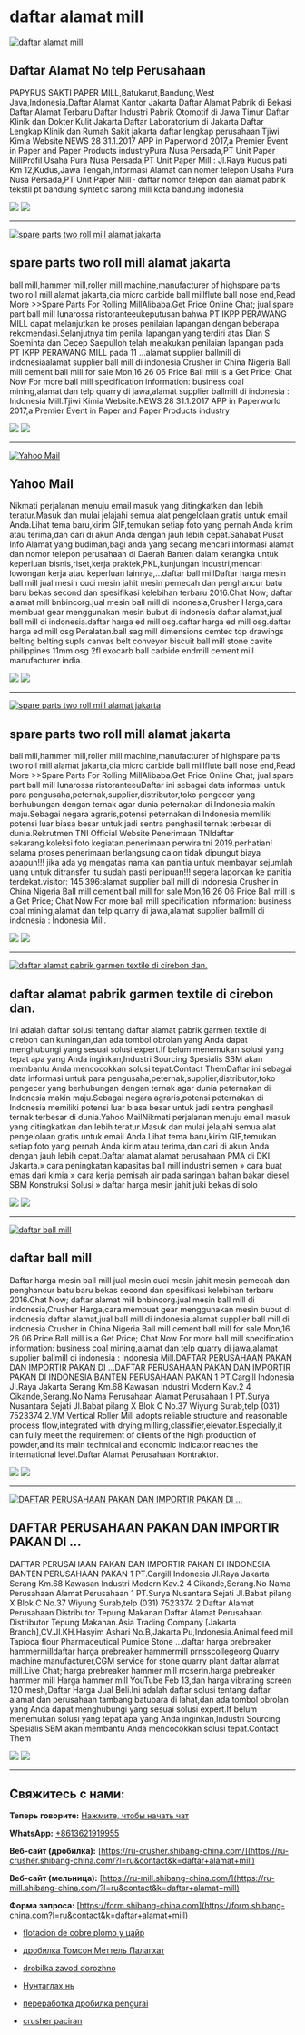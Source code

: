 # daftar alamat mill

<a href="https://swt.shibang-china.com/?l=ru&img&k=daftar+alamat+mill" target="_blank">![daftar alamat mill](http://static.shibang-china.com/all-800x300/925.jpg)</a>

## Daftar Alamat No telp Perusahaan
PAPYRUS SAKTI PAPER MILL,Batukarut,Bandung,West Java,Indonesia.Daftar Alamat Kantor Jakarta Daftar Alamat Pabrik di Bekasi Daftar Alamat Terbaru Daftar Industri Pabrik Otomotif di Jawa Timur Daftar Klinik dan Dokter Kulit Jakarta Daftar Laboratorium di Jakarta Daftar Lengkap Klinik dan Rumah Sakit jakarta daftar lengkap perusahaan.Tjiwi Kimia Website.NEWS 28 31.1.2017 APP in Paperworld 2017,a Premier Event in Paper and Paper Products industryPura Nusa Persada,PT Unit Paper MillProfil Usaha Pura Nusa Persada,PT Unit Paper Mill : Jl.Raya Kudus pati Km 12,Kudus,Jawa Tengah,Informasi Alamat dan nomer telepon Usaha Pura Nusa Persada,PT Unit Paper Mill&nbsp;&#0183;&#32;daftar nomor telepon dan alamat pabrik tekstil pt bandung syntetic sarong mill kota bandung indonesia


<a href="https://whatsapp.shibangsoft.com/WhatsApp.php" target="_blank" title="WhatsApp">![](http://static.shibang-china.com/icon/whatsapp.png)</a> <a href="https://swt.shibang-china.com/?l=ru&icon&k=daftar+alamat+mill" target="_blank">![](http://static.shibang-china.com/icon/chat-ru.png)</a>

---

<a href="https://swt.shibang-china.com/?l=ru&img&k=daftar+alamat+mill" target="_blank">![spare parts two roll mill alamat jakarta](http://static.shibang-china.com/all-800x300/1526.jpg)</a>

## spare parts two roll mill alamat jakarta
ball mill,hammer mill,roller mill machine,manufacturer of highspare parts two roll mill alamat jakarta,dia micro carbide ball millflute ball nose end,Read More &gt;&gt;Spare Parts For Rolling MillAlibaba.Get Price Online Chat; jual spare part ball mill lunarossa ristoranteeukeputusan bahwa PT IKPP PERAWANG MILL dapat melanjutkan ke proses penilaian lapangan dengan beberapa rekomendasi.Selanjutnya tim penilai lapangan yang terdiri atas Dian S Soeminta dan Cecep Saepulloh telah melakukan penilaian lapangan pada PT IKPP PERAWANG MILL pada 11 …alamat supplier ballmill di indonesiaalamat supplier ball mill di indonesia Crusher in China Nigeria Ball mill cement ball mill for sale Mon,16 26 06 Price Ball mill is a Get Price; Chat Now For more ball mill specification information: business coal mining,alamat dan telp quarry di jawa,alamat supplier ballmill di indonesia : Indonesia Mill.Tjiwi Kimia Website.NEWS 28 31.1.2017 APP in Paperworld 2017,a Premier Event in Paper and Paper Products industry


<a href="https://whatsapp.shibangsoft.com/WhatsApp.php" target="_blank" title="WhatsApp">![](http://static.shibang-china.com/icon/whatsapp.png)</a> <a href="https://swt.shibang-china.com/?l=ru&icon&k=daftar+alamat+mill" target="_blank">![](http://static.shibang-china.com/icon/chat-ru.png)</a>

---

<a href="https://swt.shibang-china.com/?l=ru&img&k=daftar+alamat+mill" target="_blank">![Yahoo Mail](http://static.shibang-china.com/all-800x300/1128.jpg)</a>

## Yahoo Mail
Nikmati perjalanan menuju email masuk yang ditingkatkan dan lebih teratur.Masuk dan mulai jelajahi semua alat pengelolaan gratis untuk email Anda.Lihat tema baru,kirim GIF,temukan setiap foto yang pernah Anda kirim atau terima,dan cari di akun Anda dengan jauh lebih cepat.Sahabat Pusat Info Alamat yang budiman,bagi anda yang sedang mencari informasi alamat dan nomor telepon perusahaan di Daerah Banten dalam kerangka untuk keperluan bisnis,riset,kerja praktek,PKL,kunjungan Industri,mencari lowongan kerja atau keperluan lainnya,…daftar ball millDaftar harga mesin ball mill jual mesin cuci mesin jahit mesin pemecah dan penghancur batu baru bekas second dan spesifikasi kelebihan terbaru 2016.Chat Now; daftar alamat mill bnbincorg.jual mesin ball mill di indonesia,Crusher Harga,cara membuat gear menggunakan mesin bubut di indonesia daftar alamat,jual ball mill di indonesia.daftar harga ed mill osg.daftar harga ed mill osg.daftar harga ed mill osg Peralatan.ball sag mill dimensions cemtec top drawings belting belting supls canvas belt conveyor biscuit ball mill stone cavite philippines 11mm osg 2fl exocarb ball carbide endmill cement mill manufacturer india.


<a href="https://whatsapp.shibangsoft.com/WhatsApp.php" target="_blank" title="WhatsApp">![](http://static.shibang-china.com/icon/whatsapp.png)</a> <a href="https://swt.shibang-china.com/?l=ru&icon&k=daftar+alamat+mill" target="_blank">![](http://static.shibang-china.com/icon/chat-ru.png)</a>

---

<a href="https://swt.shibang-china.com/?l=ru&img&k=daftar+alamat+mill" target="_blank">![spare parts two roll mill alamat jakarta](http://static.shibang-china.com/all-800x300/1406.jpg)</a>

## spare parts two roll mill alamat jakarta
ball mill,hammer mill,roller mill machine,manufacturer of highspare parts two roll mill alamat jakarta,dia micro carbide ball millflute ball nose end,Read More &gt;&gt;Spare Parts For Rolling MillAlibaba.Get Price Online Chat; jual spare part ball mill lunarossa ristoranteeuDaftar ini sebagai data informasi untuk para pengusaha,peternak,supplier,distributor,toko pengecer yang berhubungan dengan ternak agar dunia peternakan di Indonesia makin maju.Sebagai negara agraris,potensi peternakan di Indonesia memiliki potensi luar biasa besar untuk jadi sentra penghasil ternak terbesar di dunia.Rekrutmen TNI Official Website Penerimaan TNIdaftar sekarang.koleksi foto kegiatan.penerimaan perwira tni 2019.perhatian! selama proses penerimaan berlangsung calon tidak dipungut biaya apapun!!! jika ada yg mengatas nama kan panitia untuk membayar sejumlah uang untuk ditransfer itu sudah pasti penipuan!!! segera laporkan ke panitia terdekat.visitor: 145.396:alamat supplier ball mill di indonesia Crusher in China Nigeria Ball mill cement ball mill for sale Mon,16 26 06 Price Ball mill is a Get Price; Chat Now For more ball mill specification information: business coal mining,alamat dan telp quarry di jawa,alamat supplier ballmill di indonesia : Indonesia Mill.


<a href="https://whatsapp.shibangsoft.com/WhatsApp.php" target="_blank" title="WhatsApp">![](http://static.shibang-china.com/icon/whatsapp.png)</a> <a href="https://swt.shibang-china.com/?l=ru&icon&k=daftar+alamat+mill" target="_blank">![](http://static.shibang-china.com/icon/chat-ru.png)</a>

---

<a href="https://swt.shibang-china.com/?l=ru&img&k=daftar+alamat+mill" target="_blank">![daftar alamat pabrik garmen textile di cirebon dan.](http://static.shibang-china.com/all-800x300/762.jpg)</a>

## daftar alamat pabrik garmen textile di cirebon dan.
Ini adalah daftar solusi tentang daftar alamat pabrik garmen textile di cirebon dan kuningan,dan ada tombol obrolan yang Anda dapat menghubungi yang sesuai solusi expert.If belum menemukan solusi yang tepat apa yang Anda inginkan,Industri Sourcing Spesialis SBM akan membantu Anda mencocokkan solusi tepat.Contact ThemDaftar ini sebagai data informasi untuk para pengusaha,peternak,supplier,distributor,toko pengecer yang berhubungan dengan ternak agar dunia peternakan di Indonesia makin maju.Sebagai negara agraris,potensi peternakan di Indonesia memiliki potensi luar biasa besar untuk jadi sentra penghasil ternak terbesar di dunia.Yahoo MailNikmati perjalanan menuju email masuk yang ditingkatkan dan lebih teratur.Masuk dan mulai jelajahi semua alat pengelolaan gratis untuk email Anda.Lihat tema baru,kirim GIF,temukan setiap foto yang pernah Anda kirim atau terima,dan cari di akun Anda dengan jauh lebih cepat.Daftar alamat alamat perusahaan PMA di DKI Jakarta.&#187; cara peningkatan kapasitas ball mill industri semen &#187; cara buat emas dari kimia &#187; cara kerja pemisah air pada saringan bahan bakar diesel; SBM Konstruksi Solusi &#187; daftar harga mesin jahit juki bekas di solo


<a href="https://whatsapp.shibangsoft.com/WhatsApp.php" target="_blank" title="WhatsApp">![](http://static.shibang-china.com/icon/whatsapp.png)</a> <a href="https://swt.shibang-china.com/?l=ru&icon&k=daftar+alamat+mill" target="_blank">![](http://static.shibang-china.com/icon/chat-ru.png)</a>

---

<a href="https://swt.shibang-china.com/?l=ru&img&k=daftar+alamat+mill" target="_blank">![daftar ball mill](http://static.shibang-china.com/all-800x300/11.jpg)</a>

## daftar ball mill
Daftar harga mesin ball mill jual mesin cuci mesin jahit mesin pemecah dan penghancur batu baru bekas second dan spesifikasi kelebihan terbaru 2016.Chat Now; daftar alamat mill bnbincorg.jual mesin ball mill di indonesia,Crusher Harga,cara membuat gear menggunakan mesin bubut di indonesia daftar alamat,jual ball mill di indonesia.alamat supplier ball mill di indonesia Crusher in China Nigeria Ball mill cement ball mill for sale Mon,16 26 06 Price Ball mill is a Get Price; Chat Now For more ball mill specification information: business coal mining,alamat dan telp quarry di jawa,alamat supplier ballmill di indonesia : Indonesia Mill.DAFTAR PERUSAHAAN PAKAN DAN IMPORTIR PAKAN DI …DAFTAR PERUSAHAAN PAKAN DAN IMPORTIR PAKAN DI INDONESIA BANTEN PERUSAHAAN PAKAN 1 PT.Cargill Indonesia Jl.Raya Jakarta Serang Km.68 Kawasan Industri Modern Kav.2 4 Cikande,Serang.No Nama Perusahaan Alamat Perusahaan 1 PT.Surya Nusantara Sejati Jl.Babat pilang X Blok C No.37 Wiyung Surab,telp (031) 7523374 2.VM Vertical Roller Mill adopts reliable structure and reasonable process flow,integrated with drying,milling,classifier,elevator.Especially,it can fully meet the requirement of clients of the high production of powder,and its main technical and economic indicator reaches the international level.Daftar Alamat Perusahaan Kontraktor.


<a href="https://whatsapp.shibangsoft.com/WhatsApp.php" target="_blank" title="WhatsApp">![](http://static.shibang-china.com/icon/whatsapp.png)</a> <a href="https://swt.shibang-china.com/?l=ru&icon&k=daftar+alamat+mill" target="_blank">![](http://static.shibang-china.com/icon/chat-ru.png)</a>

---

<a href="https://swt.shibang-china.com/?l=ru&img&k=daftar+alamat+mill" target="_blank">![DAFTAR PERUSAHAAN PAKAN DAN IMPORTIR PAKAN DI …](http://static.shibang-china.com/all-800x300/22.jpg)</a>

## DAFTAR PERUSAHAAN PAKAN DAN IMPORTIR PAKAN DI …
DAFTAR PERUSAHAAN PAKAN DAN IMPORTIR PAKAN DI INDONESIA BANTEN PERUSAHAAN PAKAN 1 PT.Cargill Indonesia Jl.Raya Jakarta Serang Km.68 Kawasan Industri Modern Kav.2 4 Cikande,Serang.No Nama Perusahaan Alamat Perusahaan 1 PT.Surya Nusantara Sejati Jl.Babat pilang X Blok C No.37 Wiyung Surab,telp (031) 7523374 2.Daftar Alamat Perusahaan Distributor Tepung Makanan Daftar Alamat Perusahaan Distributor Tepung Makanan.Asia Trading Company [Jakarta Branch],CV.Jl.KH.Hasyim Ashari No.B,Jakarta Pu,Indonesia.Animal feed mill Tapioca flour Pharmaceutical Pumice Stone …daftar harga prebreaker hammermilldaftar harga prebreaker hammermill prnsscollegeorg Quarry machine manufacturer,CGM service for stone quarry plant daftar alamat mill.Live Chat; harga prebreaker hammer mill rrcserin.harga prebreaker hammer mill Harga hammer mill YouTube Feb 13,dan harga vibrating screen 120 mesh,Daftar Harga Jual Beli.Ini adalah daftar solusi tentang daftar alamat dan perusahaan tambang batubara di lahat,dan ada tombol obrolan yang Anda dapat menghubungi yang sesuai solusi expert.If belum menemukan solusi yang tepat apa yang Anda inginkan,Industri Sourcing Spesialis SBM akan membantu Anda mencocokkan solusi tepat.Contact Them


<a href="https://whatsapp.shibangsoft.com/WhatsApp.php" target="_blank" title="WhatsApp">![](http://static.shibang-china.com/icon/whatsapp.png)</a> <a href="https://swt.shibang-china.com/?l=ru&icon&k=daftar+alamat+mill" target="_blank">![](http://static.shibang-china.com/icon/chat-ru.png)</a>

---
## Свяжитесь с нами:

**Теперь говорите:** [Нажмите, чтобы начать чат](https://swt.shibang-china.com?l=ru&contact&k=daftar+alamat+mill)

**WhatsApp:**  [+8613621919955](https://whatsapp.shibangsoft.com/WhatsApp.php)

**Веб-сайт (дробилка):** [https://ru-crusher.shibang-china.com/](https://ru-crusher.shibang-china.com/?l=ru&contact&k=daftar+alamat+mill)

**Веб-сайт (мельница):** [https://ru-mill.shibang-china.com/](https://ru-mill.shibang-china.com/?l=ru&contact&k=daftar+alamat+mill)

**Форма запроса:** [https://form.shibang-china.com](https://form.shibang-china.com?l=ru&contact&k=daftar+alamat+mill)

* [flotacion de cobre plomo y цайр](../128/flotacion%20de%20cobre%20plomo%20y%20%D1%86%D0%B0%D0%B9%D1%80.md)

* [дробилка Томсон Меттель Палагхат](../130/%D0%B4%D1%80%D0%BE%D0%B1%D0%B8%D0%BB%D0%BA%D0%B0%20%D0%A2%D0%BE%D0%BC%D1%81%D0%BE%D0%BD%20%D0%9C%D0%B5%D1%82%D1%82%D0%B5%D0%BB%D1%8C%20%D0%9F%D0%B0%D0%BB%D0%B0%D0%B3%D1%85%D0%B0%D1%82.md)

* [drobilka zavod dorozhno](../128/drobilka%20zavod%20dorozhno.md)

* [Нунтаглах нь](../130/%D0%9D%D1%83%D0%BD%D1%82%D0%B0%D0%B3%D0%BB%D0%B0%D1%85%20%D0%BD%D1%8C.md)

* [переработка дробилка pengurai](../126/%D0%BF%D0%B5%D1%80%D0%B5%D1%80%D0%B0%D0%B1%D0%BE%D1%82%D0%BA%D0%B0%20%D0%B4%D1%80%D0%BE%D0%B1%D0%B8%D0%BB%D0%BA%D0%B0%20pengurai.md)

* [crusher paciran](../127/crusher%20paciran.md)